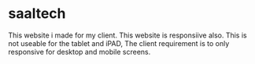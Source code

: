 # saaltech
 This website i made for my client. This website is responsiive also. This is not useable for the tablet and iPAD, The client requirement is to only responsive for desktop and mobile screens.
